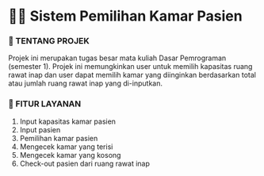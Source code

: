 # 🧑‍⚕️ Sistem Pemilihan Kamar Pasien

### 📌 TENTANG PROJEK
Projek ini merupakan tugas besar mata kuliah Dasar Pemrograman (semester 1). Projek ini memungkinkan user untuk memilih kapasitas ruang rawat inap dan user dapat memilih kamar yang diinginkan berdasarkan total atau jumlah ruang rawat inap yang di-inputkan.

### 📲 FITUR LAYANAN
1. Input kapasitas kamar pasien
2. Input pasien
3. Pemilihan kamar pasien
4. Mengecek kamar yang terisi
5. Mengecek kamar yang kosong
6. Check-out pasien dari ruang rawat inap
